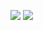 ![](https://github-readme-stats.vercel.app/api/top-langs/?username=wdg)
![](https://github-readme-stats.vercel.app/api/?username=wdg)
